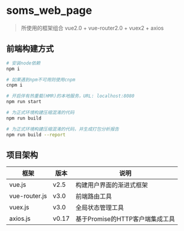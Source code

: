 # soms_web_page

> 所使用的框架组合
> vue2.0 + vue-router2.0 + vuex2 + axios

## 前端构建方式

``` bash
# 安装node依赖
npm i

# 如果遇到npm不可用则使用cnpm
cnpm i

# 开启伴有热重载(HMR)的本地服务，URL: localhost:8080
npm run start

# 为正式环境构建压缩混淆的代码
npm run build

# 为正式环境构建压缩混淆的代码，并生成打包分析报告
npm run build --report
```

## 项目架构

| 框架 | 版本 | 说明 |
| ---- | ---- | ---- |
| vue.js | v2.5 | 构建用户界面的渐进式框架 |
| vue-router.js | v3.0 | 前端路由工具 |
| vuex.js | v3.0 | 全局状态管理工具 |
| axios.js | v0.17 | 基于Promise的HTTP客户端集成工具 |
